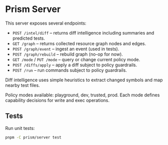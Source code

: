 # Prism Server

This server exposes several endpoints:

- `POST /intel/diff` – returns diff intelligence including summaries and predicted tests.
- `GET /graph` – returns collected resource graph nodes and edges.
- `POST /graph/event` – ingest an event (used in tests).
- `POST /graph/rebuild` – rebuild graph (no-op for now).
- `GET /mode` / `PUT /mode` – query or change current policy mode.
- `POST /diffs/apply` – apply a diff subject to policy guardrails.
- `POST /run` – run commands subject to policy guardrails.

Diff intelligence uses simple heuristics to extract changed symbols and map nearby test files.

Policy modes available: playground, dev, trusted, prod. Each mode defines capability decisions for write and exec operations.

## Tests

Run unit tests:

```bash
pnpm -C prism/server test
```
